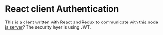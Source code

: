 # React client Authentication

This is a client written with React and Redux to communicate with
 [this node js server](https://github.com/Yves-T/NODE_JWT_AUTHENTICATION)?
 The security layer is using JWT.
